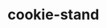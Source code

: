 # cookie-stand

<!-- During this project. I collaborated with Jenner and Arthur  working on it. -->
<!-- Nicco was awesome as usual and helped Arthur and I on getting the per hour total. -->